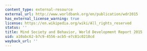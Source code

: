 ```yaml
---
content_type: external-resource
external_url: http://www.worldbank.org/en/publication/wdr2015
has_external_license_warning: true
license: https://en.wikipedia.org/wiki/All_rights_reserved
status: ''
title: Mind Society and Behavior, World Development Report 2015
uid: a10abc62-b7c9-4556-acb5-e7c81c0218cd
wayback_url: ''
---
```

